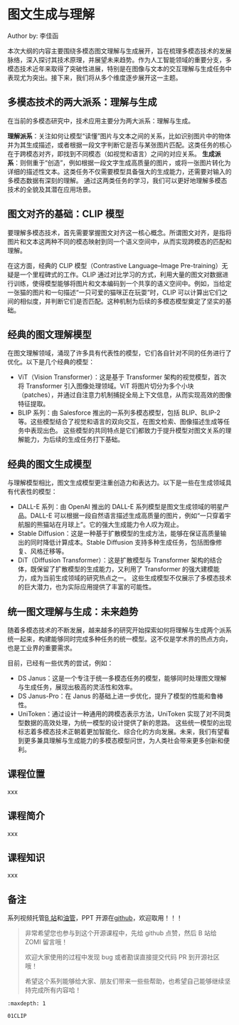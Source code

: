 <!--Copyright © ZOMI 适用于[License](https://github.com/Infrasys-AI/AIInfra)版权许可-->

# 图文生成与理解

Author by: 李佳函

本次大纲的内容主要围绕多模态图文理解与生成展开，旨在梳理多模态技术的发展脉络，深入探讨其技术原理，并展望未来趋势。作为人工智能领域的重要分支，多模态技术近年来取得了突破性进展，特别是在图像与文本的交互理解与生成任务中表现尤为突出。接下来，我们将从多个维度逐步展开这一主题。

## 多模态技术的两大派系：理解与生成

在当前的多模态研究中，技术应用主要分为两大派系：理解与生成。

**理解派系**：关注如何让模型“读懂”图片与文本之间的关系，比如识别图片中的物体并为其生成描述，或者根据一段文字判断它是否与某张图片匹配。这类任务的核心在于跨模态对齐，即找到不同模态（如视觉和语言）之间的对应关系。
**生成派系**：则侧重于“创造”，例如根据一段文字生成高质量的图片，或将一张图片转化为详细的描述性文本。这类任务不仅需要模型具备强大的生成能力，还需要对输入的多模态数据有深刻的理解。
通过这两类任务的学习，我们可以更好地理解多模态技术的全貌及其潜在应用场景。

## 图文对齐的基础：CLIP 模型

要理解多模态技术，首先需要掌握图文对齐这一核心概念。所谓图文对齐，是指将图片和文本这两种不同的模态映射到同一个语义空间中，从而实现跨模态的匹配和理解。

在这方面，经典的 CLIP 模型（Contrastive Language–Image Pre-training）无疑是一个里程碑式的工作。CLIP 通过对比学习的方式，利用大量的图文对数据进行训练，使得模型能够将图片和文本编码到一个共享的语义空间中。例如，当给定一张猫的图片和一句描述“一只可爱的猫咪正在玩耍”时，CLIP 可以计算出它们之间的相似度，并判断它们是否匹配。这种机制为后续的多模态模型奠定了坚实的基础。

## 经典的图文理解模型

在图文理解领域，涌现了许多具有代表性的模型，它们各自针对不同的任务进行了优化。以下是几个经典的模型：

+ ViT（Vision Transformer）：这是基于 Transformer 架构的视觉模型，首次将 Transformer 引入图像处理领域。ViT 将图片切分为多个小块（patches），并通过自注意力机制捕捉全局上下文信息，从而实现高效的图像特征提取。
+ BLIP 系列：由 Salesforce 推出的一系列多模态模型，包括 BLIP、BLIP-2 等。这些模型结合了视觉和语言的双向交互，在图文检索、图像描述生成等任务中表现出色。
这些模型的共同特点是它们都致力于提升模型对图文关系的理解能力，为后续的生成任务打下基础。

## 经典的图文生成模型

与理解模型相比，图文生成模型更注重创造力和表达力。以下是一些在生成领域具有代表性的模型：

+ DALL-E 系列：由 OpenAI 推出的 DALL-E 系列模型是图文生成领域的明星产品。DALL-E 可以根据一段自然语言描述生成高质量的图片，例如“一只穿着宇航服的熊猫站在月球上”。它的强大生成能力令人叹为观止。
+ Stable Diffusion：这是一种基于扩散模型的生成方法，能够在保证高质量输出的同时降低计算成本。Stable Diffusion 支持多种生成任务，包括图像修复、风格迁移等。
+ DiT（Diffusion Transformer）：这是扩散模型与 Transformer 架构的结合体，既保留了扩散模型的生成能力，又利用了 Transformer 的强大建模能力，成为当前生成领域的研究热点之一。
这些生成模型不仅展示了多模态技术的巨大潜力，也为实际应用提供了丰富的可能性。

## 统一图文理解与生成：未来趋势

随着多模态技术的不断发展，越来越多的研究开始探索如何将理解与生成两个派系统一起来，构建能够同时完成多种任务的统一模型。这不仅是学术界的热点方向，也是工业界的重要需求。

目前，已经有一些优秀的尝试，例如：

+ DS Janus：这是一个专注于统一多模态任务的模型，能够同时处理图文理解与生成任务，展现出极高的灵活性和效率。
+ DS Janus-Pro：在 Janus 的基础上进一步优化，提升了模型的性能和鲁棒性。
+ UniToken：通过设计一种通用的跨模态表示方法，UniToken 实现了对不同类型数据的高效处理，为统一模型的设计提供了新的思路。
这些统一模型的出现标志着多模态技术正朝着更加智能化、综合化的方向发展。未来，我们有望看到更多兼具理解与生成能力的多模态模型问世，为人类社会带来更多创新和便利。

## 课程位置

xxx

## 课程简介

xxx

## 课程知识

xxx

## 备注

系列视频托管[B 站](https://space.bilibili.com/517221395)和[油管](https://www.youtube.com/@ZOMI666/playlists)，PPT 开源在[github](https://github.com/Infrasys-AI/AIInfra)，欢迎取用！！！

> 非常希望您也参与到这个开源课程中，先给 github 点赞，然后 B 站给 ZOMI 留言哦！
>
> 欢迎大家使用的过程中发现 bug 或者勘误直接提交代码 PR 到开源社区哦！
>
> 希望这个系列能够给大家、朋友们带来一些些帮助，也希望自己能够继续坚持完成所有内容哈！

```{toctree}
:maxdepth: 1

01CLIP
```